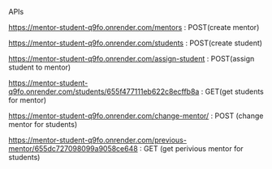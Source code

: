APIs

https://mentor-student-q9fo.onrender.com/mentors : POST(create mentor)

https://mentor-student-q9fo.onrender.com/students : POST(create student)

https://mentor-student-q9fo.onrender.com/assign-student : POST(assign student to mentor)

https://mentor-student-q9fo.onrender.com/students/655f477111eb622c8ecffb8a : GET(get students for mentor)

https://mentor-student-q9fo.onrender.com/change-mentor/ : POST (change mentor for students)

https://mentor-student-q9fo.onrender.com/previous-mentor/655dc727098099a9058ce648 : GET (get perivious mentor for students)
